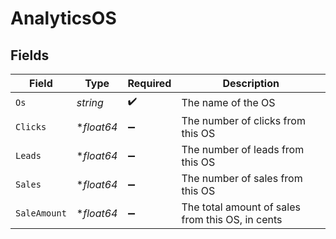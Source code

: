 # AnalyticsOS


## Fields

| Field                                            | Type                                             | Required                                         | Description                                      |
| ------------------------------------------------ | ------------------------------------------------ | ------------------------------------------------ | ------------------------------------------------ |
| `Os`                                             | *string*                                         | :heavy_check_mark:                               | The name of the OS                               |
| `Clicks`                                         | **float64*                                       | :heavy_minus_sign:                               | The number of clicks from this OS                |
| `Leads`                                          | **float64*                                       | :heavy_minus_sign:                               | The number of leads from this OS                 |
| `Sales`                                          | **float64*                                       | :heavy_minus_sign:                               | The number of sales from this OS                 |
| `SaleAmount`                                     | **float64*                                       | :heavy_minus_sign:                               | The total amount of sales from this OS, in cents |